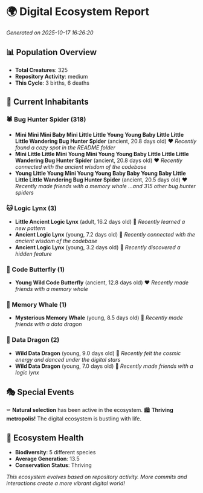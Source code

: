 # 🌍 Digital Ecosystem Report
*Generated on 2025-10-17 16:26:20*

## 📊 Population Overview
- **Total Creatures**: 325
- **Repository Activity**: medium
- **This Cycle**: 3 births, 6 deaths

## 👥 Current Inhabitants

### 🕷️ Bug Hunter Spider (318)
- **Mini Mini Mini Baby Mini Little Little Young Young Baby Little Little Little Wandering Bug Hunter Spider** (ancient, 20.8 days old) ❤️
  *Recently found a cozy spot in the README folder*
- **Mini Little Little Mini Young Mini Young Young Baby Little Little Little Wandering Bug Hunter Spider** (ancient, 20.8 days old) ❤️
  *Recently connected with the ancient wisdom of the codebase*
- **Young Little Young Mini Young Young Baby Baby Young Baby Little Little Little Wandering Bug Hunter Spider** (ancient, 20.5 days old) ❤️
  *Recently made friends with a memory whale*
  *...and 315 other bug hunter spiders*

### 🐱 Logic Lynx (3)
- **Little Ancient Logic Lynx** (adult, 16.2 days old) 💛
  *Recently learned a new pattern*
- **Ancient Logic Lynx** (young, 7.2 days old) 💚
  *Recently connected with the ancient wisdom of the codebase*
- **Ancient Logic Lynx** (young, 3.2 days old) 💚
  *Recently discovered a hidden feature*

### 🦋 Code Butterfly (1)
- **Young Wild Code Butterfly** (ancient, 12.8 days old) ❤️
  *Recently made friends with a memory whale*

### 🐋 Memory Whale (1)
- **Mysterious Memory Whale** (young, 8.5 days old) 💚
  *Recently made friends with a data dragon*

### 🐉 Data Dragon (2)
- **Wild Data Dragon** (young, 9.0 days old) 💚
  *Recently felt the cosmic energy and danced under the digital stars*
- **Wild Data Dragon** (young, 7.0 days old) 💚
  *Recently made friends with a logic lynx*

## 🎭 Special Events

⚰️ **Natural selection** has been active in the ecosystem.
🏙️ **Thriving metropolis!** The digital ecosystem is bustling with life.

## 🔬 Ecosystem Health
- **Biodiversity**: 5 different species
- **Average Generation**: 13.5
- **Conservation Status**: Thriving

*This ecosystem evolves based on repository activity. More commits and interactions create a more vibrant digital world!*
